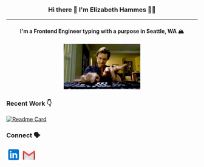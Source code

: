 <h3 align='center'> Hi there 👋 I'm Elizabeth Hammes 👩‍💻</h3>

---

<h4 align='center'>I'm a Frontend Engineer typing with a purpose in Seattle, WA 🏔️</h4>

<div align='center'>
  <img src='images/typing.gif' width='40%'/>
</div>

### Recent Work 👇

<div style="width:45%">

[![Readme Card](https://github-readme-stats.vercel.app/api/pin/?username=ehammes&repo=tcl-52-smart-shopping-list)](https://github.com/ehammes/tcl-52-smart-shopping-list)

</div>

### Connect 🗣️

<a href="https://www.linkedin.com/in/elizabethhammes" target="_blank"><img height="38" src="./images//linkedin.png"></a>
<a href="mailto:elisha.elizabeth@gmail.com" target="_blank"><img height="35" src="./images/gmail.png"></a>
